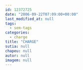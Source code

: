```yaml
---
id: 12372725
date: "2006-09-22T07:09:00+00:00"
last_modified_at: null
tags:
  - sem-tags
categories:
  - charge
title: "CHARGE"
sutia: null
chapeu: null
autor: null
imagem: null
---
```

<p> </p>
